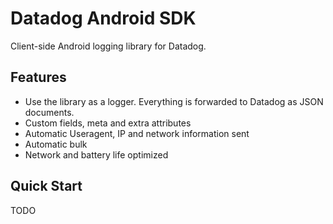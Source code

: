 # Datadog Android SDK

Client-side Android logging library for Datadog.

## Features

- Use the library as a logger. Everything is forwarded to Datadog as JSON documents.
- Custom fields, meta and extra attributes
- Automatic Useragent, IP and network information sent
- Automatic bulk
- Network and battery life optimized

## Quick Start

TODO

